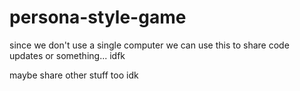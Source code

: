 # persona-style-game
since we don't use a single computer we can use this to share code updates
or something... idfk

maybe share other stuff too idk

